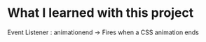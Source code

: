 # What I learned with this project

Event Listener : animationend
-> Fires when a CSS animation ends

